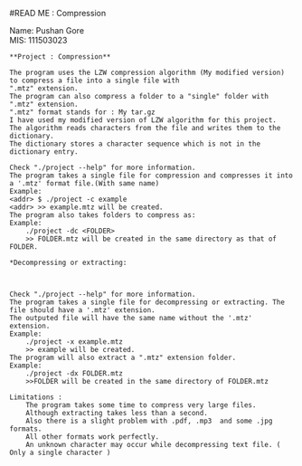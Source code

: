 #READ ME : Compression

Name: Pushan Gore  <br>
MIS:  111503023    <br>

	**Project : Compression** 
	
	The program uses the LZW compression algorithm (My modified version) to compress a file into a single file with
	".mtz" extension.
	The program can also compress a folder to a "single" folder with ".mtz" extension.
	".mtz" format stands for : My tar.gz
	I have used my modified version of LZW algorithm for this project.
	The algorithm reads characters from the file and writes them to the dictionary.
	The dictionary stores a character sequence which is not in the dictionary entry.

	Check "./project --help" for more information.
	The program takes a single file for compression and compresses it into a '.mtz' format file.(With same name)
	Example: 
	<addr> $ ./project -c example
	<addr> >> example.mtz will be created.
	The program also takes folders to compress as:
	Example:
		./project -dc <FOLDER>
		>> FOLDER.mtz will be created in the same directory as that of FOLDER.

	*Decompressing or extracting:

	
 
	Check "./project --help" for more information.
	The program takes a single file for decompressing or extracting. The file should have a '.mtz' extension.
	The outputed file will have the same name without the '.mtz' extension.
	Example:
		./project -x example.mtz
		>> example will be created.
	The program will also extract a ".mtz" extension folder.
	Example:
		./project -dx FOLDER.mtz
		>>FOLDER will be created in the same directory of FOLDER.mtz
	
	Limitations :
		The program takes some time to compress very large files.
		Although extracting takes less than a second.
		Also there is a slight problem with .pdf, .mp3  and some .jpg formats.
		All other formats work perfectly.
		An unknown character may occur while decompressing text file. ( Only a single character )
	

